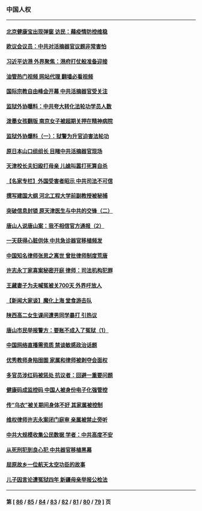 ### 中国人权
---
#### [北京健康宝出现弹窗 访民：藉疫情防控维稳](../../pages/ncid278/n13770682.md?06302045) 
#### [欧议会议员：中共对活摘器官议题非常害怕](../../pages/ncid278/n13770228.md?06302045) 
#### [习近平访港 外界聚焦：港府打仗般准备迎接](../../pages/ncid278/n13770101.md?06302045) 
#### [油管热门视频 网站代理 翻墙必看视频](http://209.222.30.114:81/youtube.html?06302045)
#### [国际宗教自由峰会开幕 中共活摘器官受关注](../../pages/ncid278/n13769995.md?06302045) 
#### [监狱外协曝料：中共夸大转化法轮功学员人数](../../pages/ncid278/n13769180.md?06302045) 
#### [泼墨女孩翻版 南京女子被超期关押在精神病院](../../pages/ncid278/n13769126.md?06302045) 
#### [监狱外协爆料（一）：狱警为升官迫害法轮功](../../pages/ncid278/n13768538.md?06302045) 
#### [原日本山口组组长 目睹中共活摘器官现场](../../pages/ncid278/n13767360.md?06302045) 
#### [天津校长夫妇殴打母亲 儿媳叫嚣打死算自杀](../../pages/ncid278/n13767387.md?06302045) 
#### [【名家专栏】外国受害者昭示 中共司法不可信](../../pages/ncid278/n13767326.md?06302045) 
#### [撰写建国大纲 河北工程大学前副教授被秘捕](../../pages/ncid278/n13767811.md?06302045) 
#### [突破信息封锁 原天津医生与中共的交锋（二）](../../pages/ncid278/n13767437.md?06302045) 
#### [唐山人说唐山案：我不相信官方通报（2）](../../pages/ncid278/n13766155.md?06302045) 
#### [一天获得心脏供体 中共急诊器官移植频发](../../pages/ncid278/n13764689.md?06302045) 
#### [中国知名律师张思之离世 曾批律师制度荒唐](../../pages/ncid278/n13767199.md?06302045) 
#### [许志永丁家喜案秘密开庭 律师：司法机构犯罪](../../pages/ncid278/n13766929.md?06302045) 
#### [王藏妻子为夫喊冤被关700天 外界吁放人](../../pages/ncid278/n13766806.md?06302045) 
#### [【新闻大家谈】魔化上海 堂食游击队](../../pages/ncid278/n13766703.md?06302045) 
#### [陕西高二女生课间遭男同学暴打 引热议](../../pages/ncid278/n13766529.md?06302045) 
#### [唐山市民举报警方：要账不成入了冤狱（1）](../../pages/ncid278/n13766150.md?06302045) 
#### [中国网络直播需资质 禁谈敏感政治话题](../../pages/ncid278/n13766108.md?06302045) 
#### [优秀教师身陷囹圄 家属和律师被剥夺会面权](../../pages/ncid278/n13765832.md?06302045) 
#### [多官员涉红码被惩处 抗议者：回避一重要问题](../../pages/ncid278/n13766067.md?06302045) 
#### [健康码成监控码 中国人被身份电子化强管控](../../pages/ncid278/n13766021.md?06302045) 
#### [传“乌衣”被关期间身体不好 其家属被控制](../../pages/ncid278/n13765751.md?06302045) 
#### [维权律师许志永案闭门庭审 亲属被禁止旁听](../../pages/ncid278/n13765753.md?06302045) 
#### [中共大规模收集公民数据 学者：中共高度不安](../../pages/ncid278/n13765391.md?06302045) 
#### [从死刑犯到良心犯 中共器官移植黑幕](../../pages/ncid278/n13764669.md?06302045) 
#### [屈原故乡一位航天太空功臣的故事](../../pages/ncid278/n13764742.md?06302045) 
#### [儿子因言论遭冤狱四年 新疆母亲举报公检法](../../pages/ncid278/n13764718.md?06302045) 

---
#### 第 [ [86](./86.md?06302045) / [85](./85.md?06302045) / [84](./84.md?06302045) / [83](./83.md?06302045) / [82](./82.md?06302045) / [81](./81.md?06302045) / [80](./80.md?06302045) / [79](./79.md?06302045) ] 页
